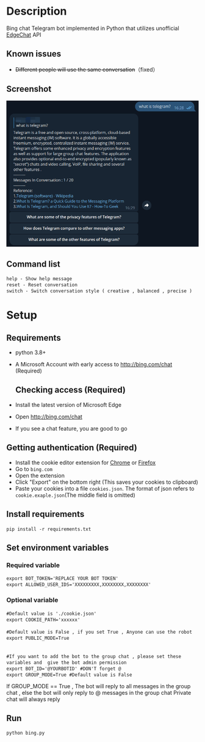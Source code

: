 # Description

Bing chat Telegram bot implemented in Python that utilizes unofficial [EdgeChat](https://github.com/acheong08/EdgeGPT) API

## Known issues

- ~~Different people will use the same conversation~~（fixed）

## Screenshot

![](assets/screenshot.png)

## Command list

```
help - Show help message
reset - Reset conversation
switch - Switch conversation style ( creative , balanced , precise )
```

# Setup

## Requirements

- python 3.8+
- A Microsoft Account with early access to http://bing.com/chat (Required)

  ## Checking access (Required)

- Install the latest version of Microsoft Edge
- Open http://bing.com/chat
- If you see a chat feature, you are good to go

 ## Getting authentication (Required)

- Install the cookie editor extension for [Chrome](https://chrome.google.com/webstore/detail/cookie-editor/hlkenndednhfkekhgcdicdfddnkalmdm) or [Firefox](https://addons.mozilla.org/en-US/firefox/addon/cookie-editor/)
- Go to `bing.com`
- Open the extension
- Click "Export" on the bottom right (This saves your cookies to clipboard)
- Paste your cookies into a file `cookies.json`. The format of json refers to `cookie.exaple.json`(The middle field is omitted)

## Install requirements

```shell
pip install -r requirements.txt
```

## Set environment variables

### Required variable

```shell
export BOT_TOKEN='REPLACE YOUR BOT TOKEN'
export ALLOWED_USER_IDS='XXXXXXXXX,XXXXXXXX,XXXXXXXX'
```

### Optional variable

```shell
#Default value is './cookie.json'
export COOKIE_PATH='xxxxxx' 

#Default value is False , if you set True , Anyone can use the robot
export PUBLIC_MODE=True


#If you want to add the bot to the group chat , please set these variables and  give the bot admin permission
export BOT_ID='@YOURBOTID' #DON'T forget @
export GROUP_MODE=True #Default value is False
```
If GROUP_MODE == True , The bot will reply to all messages in the group chat , else  the bot will only reply to @ messages in the group chat
Private chat will always reply

## Run

```shell
python bing.py 
```






